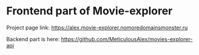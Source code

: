 # Frontend part of Movie-explorer

Project page link: https://alex.movie-explorer.nomoredomainsmonster.ru

Backend part is here: https://github.com/MeticulousAlex/movies-explorer-api
